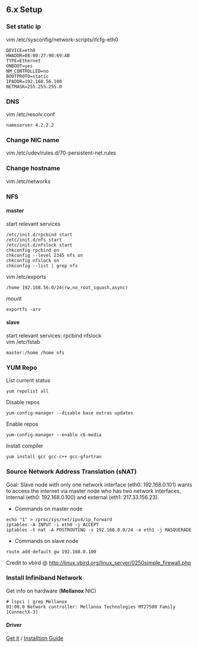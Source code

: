 ## 6.x Setup
### Set static ip
vim /etc/sysconfig/network-scripts/ifcfg-eth0
```
DEVICE=eth0
HWADDR=08:00:27:90:69:AB
TYPE=Ethernet 
ONBOOT=yes
NM_CONTROLLED=no
BOOTPROTO=static
IPADDR=192.168.56.100
NETMASK=255.255.255.0
```
### DNS
vim /etc/resolv.conf 
```
nameserver 4.2.2.2
```
### Change NIC name
vim /etc/udev/rules.d/70-persistent-net.rules
### Change hostname 
vim /etc/networks
### NFS
#### master
start relevant services 
```
/etc/init.d/rpcbind start
/etc/init.d/nfs start
/etc/init.d/nfslock start 
chkconfig rpcbind on
chkconfig --level 2345 nfs on
chkconfig nfslock on 
chkconfig --list | grep nfs
```
vim /etc/exports
```
/home 192.168.56.0/24(rw,no_root_squash,async)
```
mount
```
exportfs -arv
```
#### slave
start relevant services: rpcbind nfslock<br>
vim /etc/fstab
```
master:/home /home nfs
``` 
### YUM Repo
List current status
```
yum repolist all
```
Disable repos
```
yum-config-manager --disable base extras updates
```
Enable repos
```
yum-config-manager --enable c6-media
```
Install compiler
```
yum install gcc gcc-c++ gcc-gfortran
```
### Source Network Address Translation (sNAT)
Goal: Slave node with only one network interface (eth0: 192.168.0.101) wants to access the internet via master node who has two network interfaces, internal (eth0: 192.168.0.100) and external (eth1: 217.33.156.23).
* Commands on master node
```  
echo "1" > /proc/sys/net/ipv4/ip_forward
iptables -A INPUT -i eth0 -j ACCEPT
iptables -t nat -A POSTROUTING -s 192.168.0.0/24 -o eth1 -j MASQUERADE
```
* Commands on slave node
```
route add default gw 192.168.0.100 
```
Credit to vbird @ http://linux.vbird.org/linux_server/0250simple_firewall.php 
### Install Infiniband Network 
Get info on hardware (<b>Mellanox</b> NIC)
```
# lspci | grep Mellanox
01:00.0 Network controller: Mellanox Technologies MT27500 Family [ConnectX-3]
``` 
#### Driver
[Get it](https://www.mellanox.com/products/ethernet-drivers/linux/mlnx_en) / [Installtion Guide](https://docs.mellanox.com/display/MLNXEN501000/Installing+MLNX_EN)
